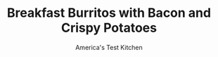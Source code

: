 ---
layout: ../../layouts/MarkdownPostLayout.astro
title: Breakfast Burritos with Bacon and Crispy Potatoes
author: America's Test Kitchen
pubDate: 2023-03-15
description: "Its never too early for extra-crispy tater tots."
image_url: https://res.cloudinary.com/hksqkdlah/image/upload/ar_1:1,c_fill,dpr_2.0,f_auto,fl_lossy.progressive.strip_profile,g_faces:auto,q_auto:low,w_344/SFS_BreakfastBurritosBaconCrispyPotatoes-17_ohw8ql
tags: ["Main Courses","Southwest (Tex-Mex)","Potatoes","Pork","Cheese","Breakfast & Brunch"]
calories: 3064
protein: 29
carbohydrates: 27
fats: 
fiber: 1
ingredients: ["¼ cup, sour cream","2 tablespoons, minced canned chipotle chile in adobo sauce","2 teaspoons, lime juice","1 , garlic clove, minced","¼ teaspoon, cayenne pepper","¼ teaspoon, table salt","¼ cup, vegetable oil, divided","2 cups, frozen tater tots, thawed and patted dry","8 slices, bacon, cut into ½-inch pieces","8 , large eggs, beaten","3 ounces, pepper Jack cheese, shredded (¾ cup)","2 , scallions, sliced thin","4 (10-inch), flour tortillas"]
serves: 4
time: "55 minutes"
instructions: ["FOR THE CHIPOTLE SOUR CREAM: Stir all ingredients together in bowl; set aside.","FOR THE BURRITOS: Heat 3 tablespoons oil in 12-inch nonstick skillet over medium-high heat until shimmering. Add tater tots to skillet and press with spatula or underside of dry measuring cup to flatten slightly. Cook until crispy and deep golden brown, about 4 minutes per side. Transfer tater tots to paper towel–lined plate and set aside. Wipe skillet clean with paper towels.","Cook bacon in now-empty skillet over medium heat until crispy, 8 to 10 minutes. Pour off all but 2 tablespoons fat (leaving bacon in skillet). Add eggs and, using heat-resistant rubber spatula, constantly and firmly scrape along bottom and sides of skillet until eggs begin to clump and spatula leaves trail on bottom of skillet, about 2 minutes. Reduce heat to low and add pepper Jack and scallions. Gently but constantly fold eggs until clumped and slightly wet, 30 to 60 seconds. Remove from heat and cover to keep warm.","Wrap tortillas in damp dish towel and microwave until warm and pliable, about 1 minute. Arrange tortillas on counter. Spread about 1½ tablespoons chipotle sour cream across bottom third of each tortilla, leaving 1-inch border. Divide tater tots and eggs evenly over chipotle sour cream. Working with 1 burrito at a time, fold sides of tortilla over filling, then fold up bottom of tortilla and roll tightly around filling.","Wipe skillet clean with paper towels. Heat remaining 1 tablespoon oil in now-empty skillet over medium heat until shimmering. Arrange burritos in skillet seam side down and cook until crisp and golden, about 1 minute per side. Serve."]
nutrition: ["389 mg Potassium","501 mg Phosphorus","317 mg Calcium","3 mg Iron","38 mg Magnesium","1024 mg Sodium","2 mg Zinc","59 g Fat","4 mg Niacin (B3)","28 g Monounsaturated","9 g Polyunsaturated","8 mg Vitamin C","2 µg Vitamin D","436 mg Cholesterol","18 g Saturated","1 g Fiber","49 µg Folic acid","65 µg Folate (food)","3 g Sugars","11 µg Vitamin K","147 g Water","27 g Carbs","147 µg Folate equivalent (total)","29 g Protein","4 mg Vitamin E","1 µg Vitamin B12","240 µg Vitamin A","766 kcal Energy","3064 calories"]
notes: "If you are spice averse, omit the cayenne pepper and reduce the chipotle chile to 1 tablespoon. To thaw frozen tater tots, either let them sit in the refrigerator for 24 hours or arrange them on a paper towel–lined plate and microwave them for 1½ minutes. Its important to follow the visual cues when making the eggs, as your skillets thickness will affect the cooking time. If youre using an electric stovetop, heat a second burner on low and move the skillet to it when its time to adjust the heat for the eggs. You can serve the burritos right after theyre rolled, if you prefer, but we like the crispy texture the tortillas get from browning them in step 5."
---